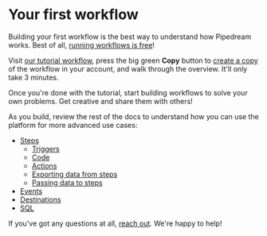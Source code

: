 # Your first workflow

Building your first workflow is the best way to understand how Pipedream works. Best of all, [running workflows is free](/pricing/)!

Visit [our tutorial workflow](https://pipedream.com/@tod/use-http-requests-to-trigger-a-workflow-p_6lCy5y/readme), press the big green **Copy** button to [create a copy](/workflows/copy/) of the workflow in your account, and walk through the overview. It'll only take 3 minutes.

Once you're done with the tutorial, start building workflows to solve your own problems. Get creative and share them with others!

As you build, review the rest of the docs to understand how you can use the platform for more advanced use cases:

- [Steps](/workflows/steps/)
  - [Triggers](/workflows/steps/triggers/)
  - [Code](/workflows/steps/code/)
  - [Actions](/workflows/steps/actions/)
  - [Exporting data from steps](/workflows/steps/#step-exports)
  - [Passing data to steps](/workflows/steps/#passing-data-to-steps-step-parameters)
- [Events](/workflows/events/)
- [Destinations](/destinations/)
- [SQL](/destinations/sql/)

If you've got any questions at all, [reach out](/support/). We're happy to help!
